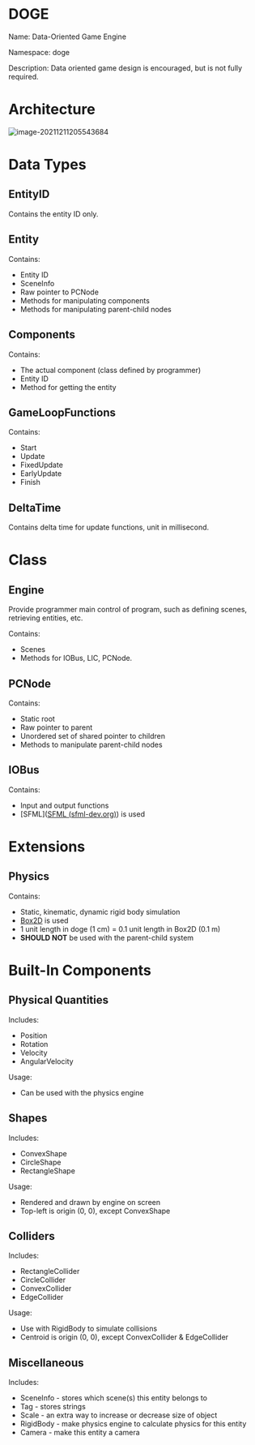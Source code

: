 # DOGE

Name: Data-Oriented Game Engine

Namespace: doge

Description: Data oriented game design is encouraged, but is not fully required.

# Architecture

![image-20211211205543684](C:\Users\Lio\AppData\Roaming\Typora\typora-user-images\image-20211211205543684.png)

# Data Types

## EntityID

Contains the entity ID only.

## Entity

Contains:

- Entity ID
- SceneInfo
- Raw pointer to PCNode
- Methods for manipulating components
- Methods for manipulating parent-child nodes

## Components

Contains:

- The actual component (class defined by programmer)
- Entity ID
- Method for getting the entity

## GameLoopFunctions

Contains:

- Start
- Update
- FixedUpdate
- EarlyUpdate
- Finish

## DeltaTime

Contains delta time for update functions, unit in millisecond.

# Class

## Engine

Provide programmer main control of program, such as defining scenes, retrieving entities, etc.

Contains:

- Scenes
- Methods for IOBus, LIC, PCNode.

## PCNode

Contains:

- Static root
- Raw pointer to parent
- Unordered set of shared pointer to children
- Methods to manipulate parent-child nodes

## IOBus

Contains:

- Input and output functions
- [SFML]([SFML (sfml-dev.org)](https://www.sfml-dev.org/)) is used

# Extensions

## Physics

Contains:

- Static, kinematic, dynamic rigid body simulation
- [Box2D](https://box2d.org/) is used
- 1 unit length in doge (1 cm) = 0.1 unit length in Box2D (0.1 m)
- **SHOULD NOT** be used with the parent-child system

# Built-In Components

## Physical Quantities

Includes:

- Position
- Rotation
- Velocity
- AngularVelocity

Usage:

- Can be used with the physics engine

## Shapes

Includes:

- ConvexShape
- CircleShape
- RectangleShape

Usage:

- Rendered and drawn by engine on screen
- Top-left is origin (0, 0), except ConvexShape

## Colliders

Includes:

- RectangleCollider
- CircleCollider
- ConvexCollider
- EdgeCollider

Usage:

- Use with RigidBody to simulate collisions
- Centroid is origin (0, 0), except ConvexCollider & EdgeCollider

## Miscellaneous

Includes:

- SceneInfo - stores which scene(s) this entity belongs to
- Tag - stores strings
- Scale - an extra way to increase or decrease size of object
- RigidBody - make physics engine to calculate physics for this entity
- Camera - make this entity a camera